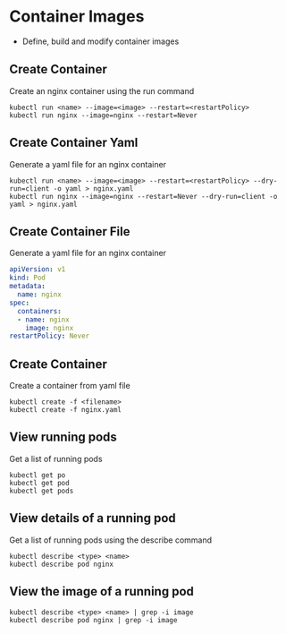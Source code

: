 # Container Images
* Define, build and modify container images

## Create Container
Create an nginx container using the run command
```
kubectl run <name> --image=<image> --restart=<restartPolicy> 
kubectl run nginx --image=nginx --restart=Never
```

## Create Container Yaml
Generate a yaml file for an nginx container 
```
kubectl run <name> --image=<image> --restart=<restartPolicy> --dry-run=client -o yaml > nginx.yaml
kubectl run nginx --image=nginx --restart=Never --dry-run=client -o yaml > nginx.yaml
```
  
## Create Container File
Generate a yaml file for an nginx container 
```yaml
apiVersion: v1
kind: Pod
metadata:
  name: nginx
spec:
  containers:
  - name: nginx
    image: nginx
restartPolicy: Never
```

  
## Create Container
Create a container from yaml file
```
kubectl create -f <filename> 
kubectl create -f nginx.yaml
```

## View running pods
Get a list of running pods 
```
kubectl get po 
kubectl get pod 
kubectl get pods
```
  
## View details of a running pod
Get a list of running pods using the describe command
```
kubectl describe <type> <name>
kubectl describe pod nginx
```

## View the image of a running pod
```
kubectl describe <type> <name> | grep -i image
kubectl describe pod nginx | grep -i image
```

